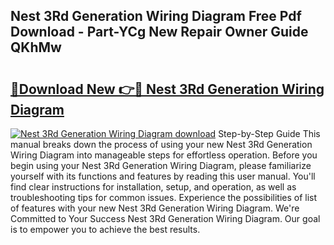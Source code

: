 ## Nest 3Rd Generation Wiring Diagram Free Pdf Download - Part-YCg New Repair Owner Guide QKhMw

# <h2><a href="http://dfmqedl.blite.top/?on=Nest+3Rd+Generation+Wiring+Diagram">🔗Download New 👉🔴 Nest 3Rd Generation Wiring Diagram</a></h2>

[![Nest 3Rd Generation Wiring Diagram download](https://i.imgur.com/lujVjoI.png)](http://dfmqedl.blite.top/?on=Nest+3Rd+Generation+Wiring+Diagram)
Step-by-Step Guide This manual breaks down the process of using your new Nest 3Rd Generation Wiring Diagram into manageable steps for effortless operation. Before you begin using your Nest 3Rd Generation Wiring Diagram, please familiarize yourself with its functions and features by reading this user manual. You'll find clear instructions for installation, setup, and operation, as well as troubleshooting tips for common issues. Experience the possibilities of list of features with your new Nest 3Rd Generation Wiring Diagram. We're Committed to Your Success Nest 3Rd Generation Wiring Diagram. Our goal is to empower you to achieve the best results.
